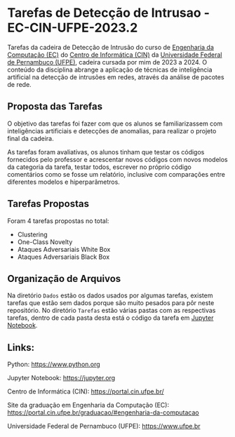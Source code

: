 # Tarefas de Detecção de Intrusao - EC-CIN-UFPE-2023.2
Tarefas da cadeira de Detecção de Intrusão do curso de [Engenharia da Computação (EC)](https://portal.cin.ufpe.br/graduacao/#engenharia-da-computacao) do [Centro de Informática (CIN)](https://portal.cin.ufpe.br/) da [Universidade Federal de Pernambuco (UFPE)](https://www.ufpe.br/), cadeira cursada por mim de 2023 a 2024. O conteúdo da disciplina abrange a aplicação de técnicas de inteligência artificial na detecção de intrusões em redes, através da análise de pacotes de rede.

## Proposta das Tarefas
O objetivo das tarefas foi fazer com que os alunos se familiarizassem com inteligências artificiais e detecções de anomalias, para realizar o projeto final da cadeira. 

As tarefas foram avaliativas, os alunos tinham que testar os códigos fornecidos pelo professor e acrescentar novos códigos com novos modelos da categoria da tarefa, testar todos, escrever no próprio código comentários como se fosse um relatório, inclusive com comparações entre diferentes modelos e hiperparâmetros.

## Tarefas Propostas
Foram 4 tarefas propostas no total:
- Clustering
- One-Class Novelty
- Ataques Adversariais White Box
- Ataques Adversariais Black Box

## Organização de Arquivos
Na diretório `Dados` estão os dados usados por algumas tarefas, existem tarefas que estão sem dados porque são muito pesados para pôr neste repositório.
No diretório `Tarefas` estão várias pastas com as respectivas tarefas, dentro de cada pasta desta está o código da tarefa em [Jupyter Notebook](https://jupyter.org).

## Links:

Python: https://www.python.org

Jupyter Notebook: https://jupyter.org

Centro de Informática (CIN): https://portal.cin.ufpe.br/

Site da graduação em Engenharia da Computação (EC): https://portal.cin.ufpe.br/graduacao/#engenharia-da-computacao

Universidade Federal de Pernambuco (UFPE): https://www.ufpe.br
